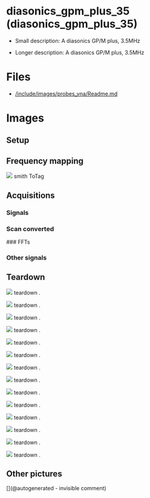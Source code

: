 # diasonics_gpm_plus_35 (diasonics_gpm_plus_35)

* Small description:  A diasonics GP/M plus, 3.5MHz

* Longer description:  A diasonics GP/M plus, 3.5MHz

# Files

* [/include/images/probes_vna/Readme.md](/include/images/probes_vna/Readme.md)


# Images

## Setup 

## Frequency mapping 

![](/include/images/probes_vna/diasonics_gpm_plus_35.s1p.png)
smith
ToTag

## Acquisitions 

### Signals 

### Scan converted 

### FFTs 

### Other signals 

## Teardown 

![](/include/images/diasonics_gpm_plus_35/P_20191230_200425.jpg)
teardown
.

![](/include/images/diasonics_gpm_plus_35/P_20191230_195735.jpg)
teardown
.

![](/include/images/diasonics_gpm_plus_35/P_20191230_200702.jpg)
teardown
.

![](/include/images/diasonics_gpm_plus_35/P_20191230_194816.jpg)
teardown
.

![](/include/images/diasonics_gpm_plus_35/P_20191230_195922.jpg)
teardown
.

![](/include/images/diasonics_gpm_plus_35/P_20191230_195008.jpg)
teardown
.

![](/include/images/diasonics_gpm_plus_35/P_20191230_195543.jpg)
teardown
.

![](/include/images/diasonics_gpm_plus_35/P_20191230_200308.jpg)
teardown
.

![](/include/images/diasonics_gpm_plus_35/P_20191230_195011.jpg)
teardown
.

![](/include/images/diasonics_gpm_plus_35/P_20191230_194824.jpg)
teardown
.

![](/include/images/diasonics_gpm_plus_35/P_20191230_200306.jpg)
teardown
.

![](/include/images/diasonics_gpm_plus_35/P_20191230_194843.jpg)
teardown
.

![](/include/images/diasonics_gpm_plus_35/P_20191230_195549.jpg)
teardown
.

![](/include/images/diasonics_gpm_plus_35/P_20191230_194820.jpg)
teardown
.

## Other pictures 





[](@autogenerated - invisible comment)